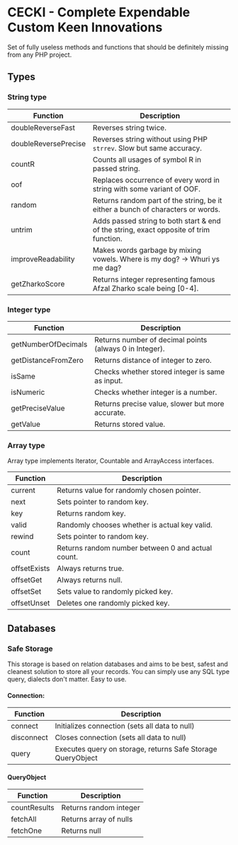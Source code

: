 # CECKI - Complete Expendable Custom Keen Innovations
Set of fully useless methods and functions that should be definitely missing from any PHP project.

## Types
### String type

| Function | Description |
| --- | --- |
| doubleReverseFast | Reverses string twice. | 
| doubleReversePrecise | Reverses string without using PHP `strrev`. Slow but same accuracy. |
| countR | Counts all usages of symbol R in passed string. |
| oof | Replaces occurrence of every word in string with some variant of OOF. |
| random | Returns random part of the string, be it either a bunch of characters or words. |
| untrim | Adds passed string to both start & end of the string, exact opposite of trim function. |
| improveReadability | Makes words garbage by mixing vowels. Where is my dog? -> Whuri ys me dag? |
| getZharkoScore | Returns integer representing famous Afzal Zharko scale being [0-4]. |


### Integer type

| Function | Description |
| --- | --- |
| getNumberOfDecimals | Returns number of decimal points (always 0 in Integer). |
| getDistanceFromZero | Returns distance of integer to zero. |
| isSame | Checks whether stored integer is same as input. |
| isNumeric | Checks whether integer is a number. |
| getPreciseValue | Returns precise value, slower but more accurate. |
| getValue | Returns stored value. |

### Array type
Array type implements Iterator, Countable and ArrayAccess interfaces.

| Function | Description |
| --- | --- |
| current | Returns value for randomly chosen pointer. |
| next | Sets pointer to random key. |
| key | Returns random key. |
| valid | Randomly chooses whether is actual key valid. |
| rewind | Sets pointer to random key. |
| count | Returns random number between 0 and actual count. |
| offsetExists | Always returns true. |
| offsetGet | Always returns null. |
| offsetSet | Sets value to randomly picked key. |
| offsetUnset | Deletes one randomly picked key. |

## Databases
### Safe Storage
This storage is based on relation databases and aims to be best, safest and cleanest solution to store all your records.
You can simply use any SQL type query, dialects don't matter. Easy to use.

#### Connection:
| Function | Description |
| --- | --- |
| connect | Initializes connection (sets all data to null) |
| disconnect | Closes connection (sets all data to null) |
| query | Executes query on storage, returns Safe Storage QueryObject |

#### QueryObject
| Function | Description |
| --- | --- |
| countResults | Returns random integer |
| fetchAll | Returns array of nulls |
| fetchOne | Returns null |

